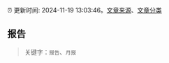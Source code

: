 :alarm_clock: 更新时间: 2024-11-19 13:03:46。[文章来源](/README.md)、[文章分类](/TAGS.md)

## 报告


> 关键字：`报告`、`月报`



